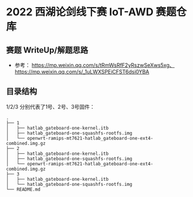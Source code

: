# 2022 西湖论剑线下赛 IoT-AWD 赛题仓库
## 赛题 WriteUp/解题思路

- 参考： https://mp.weixin.qq.com/s/tRmWsRfF2yRszwSeXws5xg、https://mp.weixin.qq.com/s/_1uLWXSPEiCFST6dsi0YBA

## 目录结构

1/2/3 分别代表了1号、2号、3号固件：
```
.
├── 1
│   ├── hatlab_gateboard-one-kernel.itb
│   ├── hatlab_gateboard-one-squashfs-rootfs.img
│   └── openwrt-ramips-mt7621-hatlab_gateboard-one-ext4-combined.img.gz
├── 2
│   ├── hatlab_gateboard-one-kernel.itb
│   ├── hatlab_gateboard-one-squashfs-rootfs.img
│   └── openwrt-ramips-mt7621-hatlab_gateboard-one-ext4-combined.img.gz
├── 3
│   ├── hatlab_gateboard-one-kernel.itb
│   └── hatlab_gateboard-one-squashfs-rootfs.img
└── README.md
```
